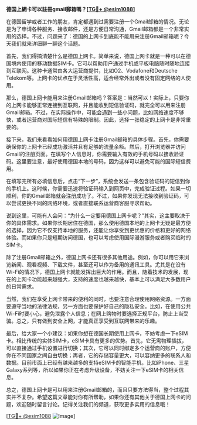 **德国上網卡可以註冊gmail郵箱嗎？[[TG💪+ @esim1088](https://t.me/s/esim1088)]**

在德国留学或者工作的朋友，肯定都遇到过需要注册一个Gmail邮箱的情况。无论是为了申请各种服务、接收邮件，还是方便日常沟通，Gmail邮箱都是一个非常实用的选择。不过，问题来了：德国的上网卡到底能不能用来注册Gmail邮箱呢？今天我们就来详细聊一聊这个话题。

首先，我们得搞清楚什么是德国上网卡。简单来说，德国上网卡就是一种可以在德国境内使用的移动数据SIM卡。它可以帮助用户通过手机或平板电脑随时随地连接到互联网。这种卡通常由各大运营商提供，比如O2、Vodafone和Deutsche Telekom等。上网卡的优点在于灵活性高，适合经常外出或者没有固定网络的人使用。

那么，德国上网卡能用来注册Gmail邮箱吗？答案是：当然可以！实际上，只要你的上网卡能够正常连接到互联网，并且能收到短信验证码，就完全可以用来注册Gmail邮箱。不过，在实际操作中，可能会遇到一些小问题，比如网络速度不够快，或者运营商对国际短信有特殊的限制。因此，选择一张稳定的上网卡是非常重要的。

接下来，我们来看看如何用德国上网卡注册Gmail邮箱的具体步骤。首先，你需要确保你的上网卡已经成功激活并且有足够的流量余额。然后，打开浏览器并访问Gmail的注册页面。在填写个人信息时，你需要输入有效的手机号码以接收验证码。这里要注意，最好使用德国本地的号码，因为这样可以避免可能的国际短信费用。

在填写完所有必填信息后，点击“下一步”，系统会发送一条包含验证码的短信到你的手机上。这时候，你需要迅速将验证码输入到网页中，完成验证过程。如果一切顺利，你的Gmail邮箱就会注册成功了。不过，如果你发现无法接收到验证码，可以尝试更换不同的网络环境，或者直接联系运营商客服寻求帮助。

说到这里，可能有人会问：“为什么一定要用德国上网卡呢？”其实，这主要取决于你的具体需求。如果你长期居住在德国，那么使用德国本地的上网卡无疑是最方便的选择，因为它不仅支持本地的服务，还能让你享受到更优惠的价格和更好的网络体验。而如果你只是短期访问德国，也可以考虑使用国际漫游服务或者购买临时的SIM卡。

除了注册Gmail邮箱之外，德国上网卡还有很多其他用途。例如，你可以用它来浏览新闻、观看视频、下载文件，甚至还可以作为备用的通讯工具。尤其是在没有Wi-Fi的情况下，德国上网卡就能发挥出巨大的作用。而且，随着技术的发展，现在的上网卡功能越来越强大，支持的速度也越来越快，基本上可以满足大多数用户的日常需求。

当然，我们在享受上网卡带来的便利的同时，也要注意合理使用网络资源。一方面要遵守当地的法律法规，另一方面也要保护好自己的隐私安全。比如，在使用公共Wi-Fi时要小心，避免泄露个人信息；在网上购物时要选择正规平台，防止上当受骗。总之，只有做到安全上网，才能真正享受到互联网带来的乐趣。

最后，给大家一个小建议：如果你想在德国长期使用上网卡，不妨考虑一下eSIM卡。相比传统的实体SIM卡，eSIM卡具有更多的优势。首先，它无需物理插拔，可以直接通过手机设置进行切换；其次，它可以同时绑定多个运营商的账户，方便你在不同国家之间自由切换；再者，它的存储容量更大，可以容纳更多的联系人和数据。目前市面上已经有越来越多的支持eSIM卡的智能手机，比如iPhone、三星Galaxy系列等，所以如果你正在考虑升级设备，不妨关注一下eSIM卡的相关信息。

总之，德国上网卡是可以用来注册Gmail邮箱的，而且只要方法得当，整个过程其实并不复杂。希望这篇文章能对你有所帮助，如果你还有其他关于德国上网卡的问题，欢迎随时留言讨论。记得关注我们的频道，获取更多实用的信息哦！

[[TG💪+ @esim1088](https://t.me/s/esim1088) ![Image](https://i.postimg.cc/4NQfJmqS/Snipaste-2025-05-13-00-14-12.png)]
